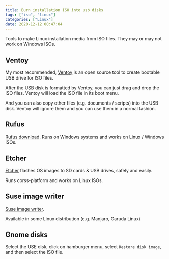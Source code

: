 ```yaml
---
title: Burn installation ISO into usb disks
tags: ["iso", "linux"]
categories: ["Linux"]
date: 2020-12-12 00:47:04
---
```


Tools to make Linux installation media from ISO files. They may or may not work on Windows ISOs.

<!--more-->

## Ventoy

My most recommended, [Ventoy](https://www.ventoy.net/) is an open source tool to create bootable USB drive for ISO files.

After the USB disk is formatted by Ventoy, you can just drag and drop the ISO files. Ventoy will load the ISO file in its boot menu.

And you can also copy other files (e.g. documents / scripts) into the USB disk. Ventoy will ignore them and you can use them in a normal fashion.

## Rufus

[Rufus download](https://rufus.ie/en_IE.html). Runs on Windows systems and works on Linux / Windows ISOs.

## Etcher

[Etcher](https://www.balena.io/etcher/) flashes OS images to SD cards & USB drives, safely and easily.

Runs corss-platform and works on Linux ISOs.

## Suse image writer

[Suse image writer](https://en.opensuse.org/SDB:Live_USB_stick#Install_ImageWriter_for_openSUSE).

Available in some Linux distribution (e.g. Manjaro, Garuda Linux)

## Gnome disks

Select the USE disk, click on hamburger menu, select `Restore disk image`, and then select the ISO file.
